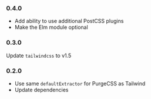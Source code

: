 ### 0.4.0

- Add ability to use additional PostCSS plugins
- Make the Elm module optional


### 0.3.0

Update `tailwindcss` to v1.5


### 0.2.0

- Use same `defaultExtractor` for PurgeCSS as Tailwind
- Update dependencies
